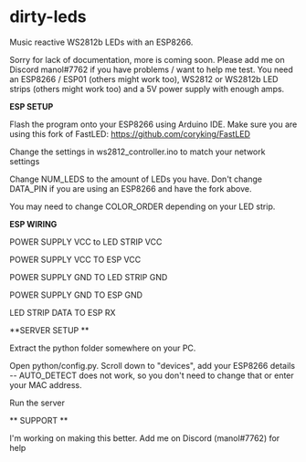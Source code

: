 # dirty-leds
Music reactive WS2812b LEDs with an ESP8266. 


Sorry for lack of documentation, more is coming soon. Please add me on Discord manol#7762 if you have problems / want to help me test. 
You need an ESP8266 / ESP01 (others might work too), WS2812 or WS2812b LED strips (others might work too) and a 5V power supply with enough amps.


**ESP SETUP**

Flash the program onto your ESP8266 using Arduino IDE. Make sure you are using this fork of FastLED: https://github.com/coryking/FastLED

Change the settings in ws2812_controller.ino to match your network settings

Change NUM_LEDS to the amount of LEDs you have. Don't change DATA_PIN if you are using an ESP8266 and have the fork above.

You may need to change COLOR_ORDER depending on your LED strip.


**ESP WIRING**

POWER SUPPLY VCC to LED STRIP VCC

POWER SUPPLY VCC TO ESP VCC

POWER SUPPLY GND TO LED STRIP GND

POWER SUPPLY GND TO ESP GND

LED STRIP DATA TO ESP RX


**SERVER SETUP **

Extract the python folder somewhere on your PC.

Open python/config.py. Scroll down to "devices", add your ESP8266 details -- AUTO_DETECT does not work, so you don't need to change that or enter your MAC address.

Run the server

** SUPPORT **

I'm working on making this better. Add me on Discord (manol#7762) for help
